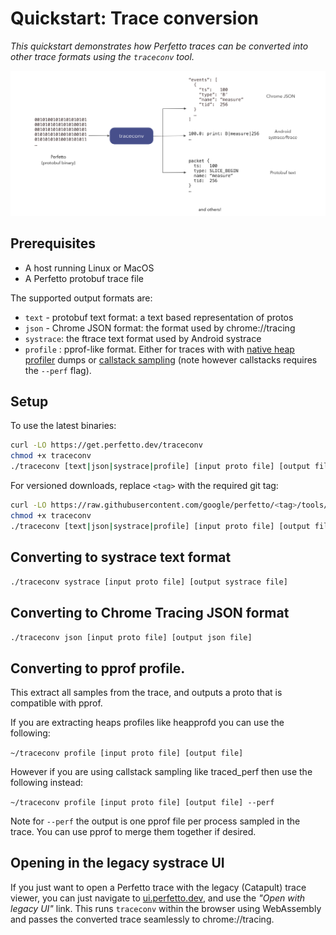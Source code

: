# Quickstart: Trace conversion

_This quickstart demonstrates how Perfetto traces can be converted into other trace formats using the `traceconv` tool._

![](/docs/images/traceconv-summary.png)

## Prerequisites

- A host running Linux or MacOS
- A Perfetto protobuf trace file

The supported output formats are:

- `text` - protobuf text format: a text based representation of protos
- `json` - Chrome JSON format: the format used by chrome://tracing
- `systrace`: the ftrace text format used by Android systrace
- `profile` : pprof-like format. Either for traces with with
  [native heap profiler](/docs/data-sources/native-heap-profiler.md) dumps or
  [callstack sampling](docs/quickstart/callstack-sampling) (note however
  callstacks requires the `--perf` flag).

## Setup

To use the latest binaries:

```bash
curl -LO https://get.perfetto.dev/traceconv
chmod +x traceconv
./traceconv [text|json|systrace|profile] [input proto file] [output file]
```

For versioned downloads, replace `<tag>` with the required git tag:

```bash
curl -LO https://raw.githubusercontent.com/google/perfetto/<tag>/tools/traceconv
chmod +x traceconv
./traceconv [text|json|systrace|profile] [input proto file] [output file]
```

## Converting to systrace text format

`./traceconv systrace [input proto file] [output systrace file]`

## Converting to Chrome Tracing JSON format

`./traceconv json [input proto file] [output json file]`

## Converting to pprof profile.

This extract all samples from the trace, and outputs a proto that is compatible
with pprof.

If you are extracting heaps profiles like heapprofd you can use the following:

`~/traceconv profile [input proto file] [output file]`

However if you are using callstack sampling like traced_perf then use the
following instead:

`~/traceconv profile [input proto file] [output file] --perf`

Note for `--perf` the output is one pprof file per process sampled in the trace.
You can use pprof to merge them together if desired.

## Opening in the legacy systrace UI

If you just want to open a Perfetto trace with the legacy (Catapult) trace
viewer, you can just navigate to [ui.perfetto.dev](https://ui.perfetto.dev),
and use the _"Open with legacy UI"_ link. This runs `traceconv` within
the browser using WebAssembly and passes the converted trace seamlessly to
chrome://tracing.

